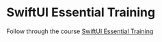# SwiftUI Essential Training

Follow through the course [SwiftUI Essential Training](https://www.linkedin.com/learning/swiftui-essential-training)
